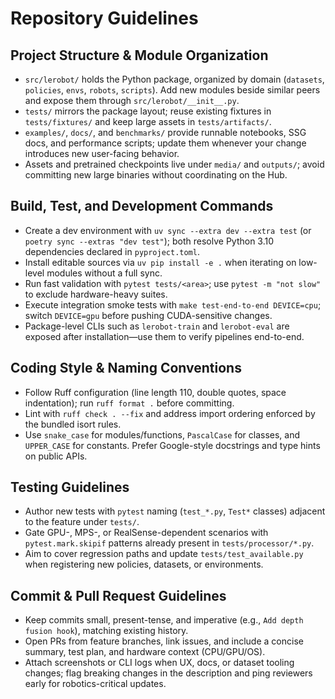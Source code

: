 # Repository Guidelines

## Project Structure & Module Organization
- `src/lerobot/` holds the Python package, organized by domain (`datasets`, `policies`, `envs`, `robots`, `scripts`). Add new modules beside similar peers and expose them through `src/lerobot/__init__.py`.
- `tests/` mirrors the package layout; reuse existing fixtures in `tests/fixtures/` and keep large assets in `tests/artifacts/`.
- `examples/`, `docs/`, and `benchmarks/` provide runnable notebooks, SSG docs, and performance scripts; update them whenever your change introduces new user-facing behavior.
- Assets and pretrained checkpoints live under `media/` and `outputs/`; avoid committing new large binaries without coordinating on the Hub.

## Build, Test, and Development Commands
- Create a dev environment with `uv sync --extra dev --extra test` (or `poetry sync --extras "dev test"`); both resolve Python 3.10 dependencies declared in `pyproject.toml`.
- Install editable sources via `uv pip install -e .` when iterating on low-level modules without a full sync.
- Run fast validation with `pytest tests/<area>`; use `pytest -m "not slow"` to exclude hardware-heavy suites.
- Execute integration smoke tests with `make test-end-to-end DEVICE=cpu`; switch `DEVICE=gpu` before pushing CUDA-sensitive changes.
- Package-level CLIs such as `lerobot-train` and `lerobot-eval` are exposed after installation—use them to verify pipelines end-to-end.

## Coding Style & Naming Conventions
- Follow Ruff configuration (line length 110, double quotes, space indentation); run `ruff format .` before committing.
- Lint with `ruff check . --fix` and address import ordering enforced by the bundled isort rules.
- Use `snake_case` for modules/functions, `PascalCase` for classes, and `UPPER_CASE` for constants. Prefer Google-style docstrings and type hints on public APIs.

## Testing Guidelines
- Author new tests with `pytest` naming (`test_*.py`, `Test*` classes) adjacent to the feature under `tests/`.
- Gate GPU-, MPS-, or RealSense-dependent scenarios with `pytest.mark.skipif` patterns already present in `tests/processor/*.py`.
- Aim to cover regression paths and update `tests/test_available.py` when registering new policies, datasets, or environments.

## Commit & Pull Request Guidelines
- Keep commits small, present-tense, and imperative (e.g., `Add depth fusion hook`), matching existing history.
- Open PRs from feature branches, link issues, and include a concise summary, test plan, and hardware context (CPU/GPU/OS).
- Attach screenshots or CLI logs when UX, docs, or dataset tooling changes; flag breaking changes in the description and ping reviewers early for robotics-critical updates.
